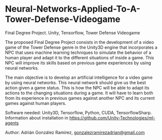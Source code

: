 # Neural-Networks-Applied-To-A-Tower-Defense-Videogame
Final Degree Project. Unity, Tensorflow, Tower Defense Videogame

The proposed Final Degree Project consists in the development of a video game of the Tower Defense genre in the Unity3D engine that incorporates a NPC that uses machine learning techniques to simulate the behavior of a human player and adapt it to the different
situations of inside a game. This NPC will improve its skills based on previous game experiences by using neural networks.

The main objective is to develop an artificial intelligence for a video game by using neural networks. This neural network should give us the best action given a game status. This is how the NPC will be able to adapt its actions to the changing situations during a game. It will have to learn both from its experience in previous games against another NPC and its current games against human players.

Software needed:
Unity3D, Tensorflow, Python, CUDA, TensorflowSharp. Information about installation in https://github.com/Unity-Technologies/ml-agents

Author: Adrián González Ramírez, gonzalezramirezadrian@gmail.com
